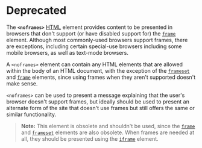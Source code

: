 # Deprecated

The **`<noframes>`** [HTML](https://developer.mozilla.org/en-US/docs/Web/HTML) element provides content to be presented in browsers that don't support (or have disabled support for) the [`frame`](frame!) element. Although most commonly-used browsers support frames, there are exceptions, including certain special-use browsers including some mobile browsers, as well as text-mode browsers.

A `<noframes>` element can contain any HTML elements that are allowed within the body of an HTML document, with the exception of the [`frameset`](frameset!) and [`frame`](frame!) elements, since using frames when they aren't supported doesn't make sense.

`<noframes>` can be used to present a message explaining that the user's browser doesn't support frames, but ideally should be used to present an alternate form of the site that doesn't use frames but still offers the same or similar functionality.

> **Note:** This element is obsolete and shouldn't be used, since the [`frame`](frame!) and [`frameset`](frameset!) elements are also obsolete. When frames are needed at all, they should be presented using the [`iframe`](iframe!) element.
